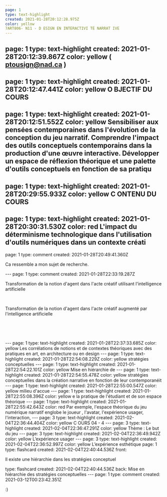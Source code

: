 ```yaml
---
page: 1
type: text-highlight
created: 2021-01-28T20:12:28.975Z
color: yellow
7ART806- N11 - D ESIGN EN INTERACTIVI TÉ NARRAT IVE
---
```

page: 1
type: text-highlight
created: 2021-01-28T20:12:39.867Z
color: yellow
( ptousign@nad.ca )
---
page: 1
type: text-highlight
created: 2021-01-28T20:12:47.441Z
color: yellow
O BJECTIF DU COURS
---
page: 1
type: text-highlight
created: 2021-01-28T20:12:51.552Z
color: yellow
Sensibiliser aux pensées contemporaines dans l'évolution de la conception du jeu narratif.  Comprendre  l'impact  des  outils  conceptuels  contemporains  dans  la production d'une œuvre interactive. Développer un espace de réflexion théorique et une palette d'outils conceptuels en fonction de sa pratiqu
---
page: 1
type: text-highlight
created: 2021-01-28T20:29:55.933Z
color: yellow
C ONTENU DU COURS
---
page: 1
type: text-highlight
created: 2021-01-28T20:30:31.530Z
color: red
L'impact  du  déterminisme  technologique  dans l'utilisation  d'outils  numériques  dans  un  contexte  créati
---
page: 1
type: comment
created: 2021-01-28T20:49:41.360Z
<p>Ca ressemble a mon sujet de recherche.</p>
---
page: 1
type: comment
created: 2021-01-28T22:33:19.287Z
<p><span><p>Transformation de la notion d'agent dans l'acte créatif utilisant l'intelligence artificielle</p><p><br><span><p>Transformation de la notion d'agent dans l'acte créatif augmenté par l'intelligence artificielle</p><p><br></p></span></p></span></p><p><br></p>
---
page: 1
type: text-highlight
created: 2021-01-28T22:37:33.685Z
color: yellow
Les corrélations de notions et de contextes théoriques avec des pratiques en art, en  architecture  ou  en  design
---
page: 1
type: text-highlight
created: 2021-01-28T22:54:08.229Z
color: yellow
stratégies   conceptuelles
---
page: 1
type: text-highlight
created: 2021-01-28T22:54:22.101Z
color: yellow
Mise  en  hiérarchie  de
---
page: 1
type: text-highlight
created: 2021-01-28T22:54:55.478Z
color: yellow
stratégies   conceptuelles dans   la   création narrative en fonction de leur contemporanéit
---
page: 1
type: text-highlight
created: 2021-01-28T22:55:00.547Z
color: yellow
milieu d'accue
---
page: 1
type: text-highlight
created: 2021-01-28T22:55:08.396Z
color: yellow
e la pratique de l'étudiant et de son espace théorique
---
page: 1
type: text-highlight
created: 2021-01-28T22:55:42.643Z
color: red
Par exemple, l'espace théorique du jeu numérique  narratif  englobe  le  joueur ,  l'avatar,  l'expérience  usager,  l'interaction,
---
page: 3
type: text-highlight
created: 2021-02-04T22:36:44.404Z
color: yellow
C OURS 04 - 4
---
page: 3
type: text-highlight
created: 2021-02-04T22:36:47.291Z
color: yellow
Thème : Le but du jeu
---
page: 3
type: text-highlight
created: 2021-02-04T22:36:49.942Z
color: yellow
L’expérience usager
---
page: 3
type: text-highlight
created: 2021-02-04T22:36:52.997Z
color: yellow
L’expérience esthétique
page: 1
type: flashcard
created: 2021-02-04T22:40:44.536Z
front: <p>Il existe une hiérarchie dans les stratégies conceptuel</p>
type: flashcard
created: 2021-02-04T22:40:44.536Z
back: Mise  en  hiérarchie  des stratégies conceptuelles
---
page: 1
type: comment
created: 2021-03-12T00:23:42.351Z
<p>:)</p>
